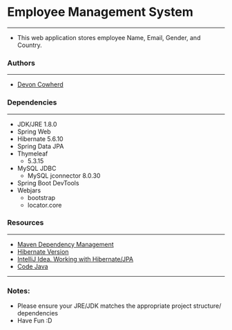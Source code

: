 
# Employee Management System

---

- This web application stores employee Name, Email, Gender, and Country.


### Authors

---

- [Devon Cowherd](https://github.com/devoncowherd)

### Dependencies

---

- JDK/JRE 1.8.0
- Spring Web
- Hibernate 5.6.10
- Spring Data JPA
- Thymeleaf
  - 5.3.15
- MySQL JDBC
  - MySQL jconnector 8.0.30
- Spring Boot DevTools
- Webjars 
  - bootstrap
  - locator.core

### Resources

---

- [Maven Dependency Management](https://www.jetbrains.com/help/idea/work-with-maven-dependencies.html)
- [Hibernate Version](https://hibernate.org/orm/releases/)
- [IntelliJ Idea. Working with Hibernate/JPA](https://www.youtube.com/watch?v=QJddHc41xrM)
- [Code Java](https://youtu.be/u8a25mQcMOI)


---

### Notes:

- Please ensure your JRE/JDK matches the appropriate project structure/ dependencies
- Have Fun :D